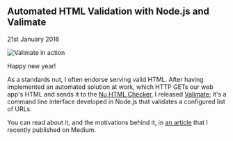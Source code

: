 ## Automated HTML Validation with Node.js and Valimate

<time datetime="2016-01-21">21st January 2016</time>

<img src="https://cdn-images-1.medium.com/max/1180/1*Alo-zyOO0nrjkbVdN4DeDg.png" alt="Valimate in action" class="blog-post__image--primary" />

Happy new year!

As a standards nut, I often endorse serving valid HTML. After having implemented an automated solution at work, which HTTP GETs our web app's HTML and sends it to the [Nu HTML Checker](https://github.com/validator/validator), I released [Valimate](https://github.com/jamesseanwright/valimate); it's a command line interface developed in Node.js that validates a configured list of URLs.

You can read about it, and the motivations behind it, in [an article](https://medium.com/@jamesseanwright/automatically-validate-html-with-node-js-and-valimate-196c71a349bf#.wg3pz6m1a) that I recently published on Medium.
